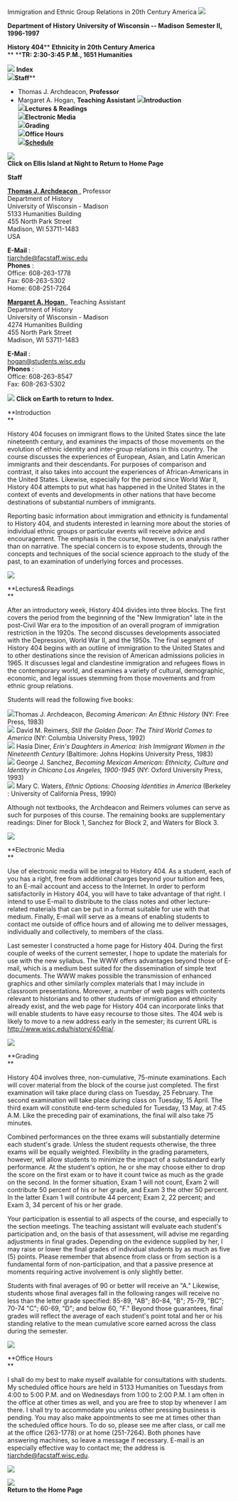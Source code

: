 Immigration and Ethnic Group Relations in 20th Century America
![](timezone.gif)

**Department of History** **University of Wisconsin -- Madison** **Semester
II, 1996-1997**  
  

**History 404**** **Ethnicity in 20th Century America**  
** ****TR: 2:30-3:45 P.M., 1651 Humanities**  
  

![](a-flag.gif) **Index**  
![](bb.gif)**Staff****  

  * Thomas J. Archdeacon,  **Professor**
  * Margaret A. Hogan, **Teaching Assistant** 
![](bb.gif)**Introduction**  
![](bb.gif)**Lectures & Readings**  
![](bb.gif)**Electronic Media**  
![](bb.gif)**Grading**  
![](bb.gif)**Office Hours**  
![](bb.gif)[**Schedule**](404sch.html)  
  
  
[![](ellis4.gif)](index.html)  
**Click on Ellis Island at Night to Return to Home Page**  
  
  
**Staff**

[**Thomas J. Archdeacon** ,](tjabio.html) Professor  
Department of History  
University of Wisconsin - Madison  
5133 Humanities Building  
455 North Park Street  
Madison, WI 53711-1483  
USA  
  
**E-Mail** :  
[ tjarchde@facstaff.wisc.edu](mailto:tjarchde@facstaff.wisc.edu)  
**Phones** :  
Office: 608-263-1778  
Fax: 608-263-5302  
Home: 608-251-7264  
  
[**Margaret A. Hogan** ,](mahbio.html) Teaching Assistant  
Department of History  
University of Wisconsin - Madison  
4274 Humanities Building  
455 North Park Street  
Madison, WI 53711-1483  
  
**E-Mail** :  
[hogan@students.wisc.edu](mailto:hogan@students.wisc.edu)  
**Phones** :  
Office: 608-263-8547  
Fax: 608-263-5302  
  
![](e3.gif) **Click on Earth to return to Index.**  
  
**Introduction  
**

History 404 focuses on immigrant flows to the United States since the late
nineteenth century, and examines the impacts of those movements on the
evolution of ethnic identity and inter-group relations in this country. The
course discusses the experiences of European, Asian, and Latin American
immigrants and their descendants. For purposes of comparison and contrast, it
also takes into account the experiences of African-Americans in the United
States. Likewise, especially for the period since World War II, History 404
attempts to put what has happened in the United States in the context of
events and developments in other nations that have become destinations of
substantial numbers of immigrants.  

Reporting basic information about immigration and ethnicity is fundamental to
History 404, and students interested in learning more about the stories of
individual ethnic groups or particular events will receive advice and
encouragement. The emphasis in the course, however, is on analysis rather than
on narrative. The special concern is to expose students, through the concepts
and techniques of the social science approach to the study of the past, to an
examination of underlying forces and processes.  
  
![](e3.gif)  
  

**Lectures& Readings  
**

After an introductory week, History 404 divides into three blocks. The first
covers the period from the beginning of the "New Immigration" late in the
post-Civil War era to the imposition of an overall program of immigration
restriction in the 1920s. The second discusses developments associated with
the Depression, World War II, and the 1950s. The final segment of History 404
begins with an outline of immigration to the United States and to other
destinations since the revision of American admissions policies in 1965. It
discusses legal and clandestine immigration and refugees flows in the
contemporary world, and examines a variety of cultural, demographic, economic,
and legal issues stemming from those movements and from ethnic group
relations.  

Students will read the following five books:  

![](prball.gif)Thomas J. Archdeacon, _Becoming American: An Ethnic History_
(NY: Free Press, 1983)  
![](prball.gif) David M. Reimers, _Still the Golden Door: The Third World
Comes to America_ (NY: Columbia University Press, 1992)  
![](prball.gif) Hasia Diner, _Erin's Daughters in America: Irish Immigrant
Women in the Nineteenth Century_ (Baltimore: Johns Hopkins University Press,
1983)  
![](prball.gif) George J. Sanchez, _Becoming Mexican American: Ethnicity,
Culture and Identity in Chicano Los Angeles, 1900-1945_ (NY: Oxford University
Press, 1993)  
![](prball.gif) Mary C. Waters, _Ethnic Options: Choosing Identities in
America_ (Berkeley : University of California Press, 1990)  

Although not textbooks, the Archdeacon and Reimers volumes can serve as such
for purposes of this course. The remaining books are supplementary readings:
Diner for Block 1, Sanchez for Block 2, and Waters for Block 3.  
  
![](e3.gif)  
  
**Electronic Media  
**

Use of electronic media will be integral to History 404\. As a student, each
of you has a right, free from additional charges beyond your tuition and fees,
to an E-mail account and access to the Internet. In order to perform
satisfactorily in History 404, you will have to take advantage of that right.
I intend to use E-mail to distribute to the class notes and other lecture-
related materials that can be put in a format suitable for use with that
medium. Finally, E-mail will serve as a means of enabling students to contact
me outside of office hours and of allowing me to deliver messages,
individually and collectively, to members of the class.  

Last semester I constructed a home page for History 404\. During the first
couple of weeks of the current semester, I hope to update the materials for
use with the new syllabus. The WWW offers advantages beyond those of E-mail,
which is a medium best suited for the dissemination of simple text documents.
The WWW makes possible the transmission of enhanced graphics and other
similarly complex materials that I may include in classroom presentations.
Moreover, a number of web pages with contents relevant to historians and to
other students of immigration and ethnicity already exist, and the web page
for History 404 can incorporate links that will enable students to have easy
recourse to those sites. The 404 web is likely to move to a new address early
in the semester; its current URL is http://www.wisc.edu/history/404tja/.  
  
![](e3.gif)  
  
**Grading  
**

History 404 involves three, non-cumulative, 75-minute examinations. Each will
cover material from the block of the course just completed. The first
examination will take place during class on Tuesday, 25 February. The second
examination will take place during class on Tuesday, 15 April. The third exam
will constitute end-term scheduled for Tuesday, 13 May, at 7:45 A.M. Like the
preceding pair of examinations, the final will also take 75 minutes.  

Combined performances on the three exams will substantially determine each
student's grade. Unless the student requests otherwise, the three exams will
be equally weighted. Flexibility in the grading parameters, however, will
allow students to minimize the impact of a substandard early performance. At
the student's option, he or she may choose either to drop the score on the
first exam or to have it count twice as much as the grade on the second. In
the former situation, Exam 1 will not count, Exam 2 will contribute 50 percent
of his or her grade, and Exam 3 the other 50 percent. In the latter Exam 1
will contribute 44 percent; Exam 2, 22 percent; and Exam 3, 34 percent of his
or her grade.  

Your participation is essential to all aspects of the course, and especially
to the section meetings. The teaching assistant will evaluate each student's
participation and, on the basis of that assessment, will advise me regarding
adjustments in final grades. Depending on the evidence supplied by her, I may
raise or lower the final grades of individual students by as much as five (5)
points. Please remember that absence from class or from section is a
fundamental form of non-participation, and that a passive presence at moments
requiring active involvement is only slightly better.  

Students with final averages of 90 or better will receive an "A." Likewise,
students whose final averages fall in the following ranges will receive no
less than the letter grade specified: 85-89, "AB"; 80-84, "B"; 75-79, "BC";
70-74 "C"; 60-69, "D"; and below 60, "F." Beyond those guarantees, final
grades will reflect the average of each student's point total and her or his
standing relative to the mean cumulative score earned across the class during
the semester.  
  
![](e3.gif)  
  
**Office Hours  
**

I shall do my best to make myself available for consultations with students.
My scheduled office hours are held in 5133 Humanities on Tuesdays from 4:00 to
5:00 P.M. and on Wednesdays from 1:00 to 2:00 P.M. I am often in the office at
other times as well, and you are free to stop by whenever I am there. I shall
try to accommodate you unless other pressing business is pending. You may also
make appointments to see me at times other than the scheduled office hours. To
do so, please see me after class, or call me at the office (263-1778) or at
home (251-7264). Both phones have answering machines, so leave a message if
necessary. E-mail is an especially effective way to contact me; the address is
tjarchde@facstaff.wisc.edu.  
  
![](e3.gif)  
  
[![](dogrun.gif)](index.html)  
**Return to the Home Page**  

